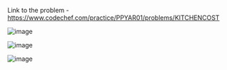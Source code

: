 Link to the problem - https://www.codechef.com/practice/PPYAR01/problems/KITCHENCOST


![image](https://github.com/Haleshot/Competitive-Programming/assets/57552973/52a1f3b9-6b5a-4d77-8759-6a640f036f5a)



![image](https://github.com/Haleshot/Competitive-Programming/assets/57552973/59f9f848-9663-4b16-b602-e83e3039bd24)


![image](https://github.com/Haleshot/Competitive-Programming/assets/57552973/4d586fcd-87a5-40c0-be18-af575c027ec1)
